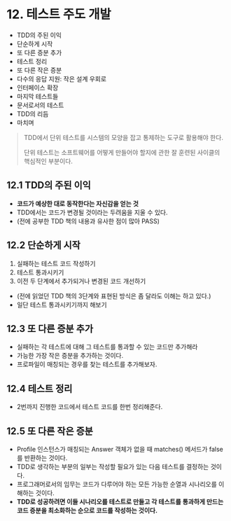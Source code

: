# 12. 테스트 주도 개발

- TDD의 주된 이익
- 단순하게 시작
- 또 다른 증분 추가
- 테스트 정리
- 또 다른 작은 증분
- 다수의 응답 지원: 작은 설계 우회로
- 인터페이스 확장
- 마지막 테스트들
- 문서로서의 테스트
- TDD의 리듬
- 마치며

> TDD에서 단위 테스트를 시스템의 모양을 잡고 통제하는 도구로 활용해야 한다.
> 
> 단위 테스트는 소프트웨어를 어떻게 만들어야 할지에 관한 잘 훈련된 사이클의 핵심적인 부분이다.

## 12.1 TDD의 주된 이익
- **코드가 예상한 대로 동작한다는 자신감을 얻는 것**
- TDD에서는 코드가 변경될 것이라는 두려움을 지울 수 있다.
- (전에 공부한 TDD 책의 내용과 유사한 점이 많아 PASS)

## 12.2 단순하게 시작

1. 실패하는 테스트 코드 작성하기
2. 테스트 통과시키기
3. 이전 두 단계에서 추가되거나 변경된 코드 개선하기

- (전에 읽었던 TDD 책의 3단계와 표현된 방식은 좀 달라도 이해는 하고 있다.)
- 일단 테스트 통과시키기까지 해보기

## 12.3 또 다른 증분 추가
- 실패하는 각 테스트에 대해 그 테스트를 통과할 수 있는 코드만 추가해라
- 가능한 가장 작은 증분을 추가하는 것이다.
- 프로파일이 매칭되는 경우를 찾는 테스트를 추가해보자.

## 12.4 테스트 정리
- 2번까지 진행한 코드에서 테스트 코드를 한번 정리해준다.

## 12.5 또 다른 작은 증분
- Profile 인스턴스가 매칭되는 Answer 객체가 없을 때 matches() 메서드가 false를 반환하는 것이다.
- TDD로 생각하는 부분의 일부는 작성할 필요가 있는 다음 테스트를 결정하는 것이다.
- 프로그래머로서의 임무는 코드가 다루어야 하는 모든 가능한 순열과 시나리오를 이해하는 것이다.
- **TDD로 성공하려면 이들 시나리오를 테스트로 만들고 각 테스트를 통과하게 만드는 코드 증분을 최소화하는 순으로 코드를 작성하는 것이다.**
